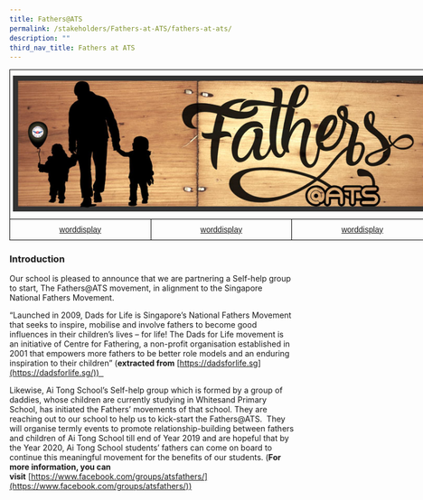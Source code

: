 ```yaml
---
title: Fathers@ATS
permalink: /stakeholders/Fathers-at-ATS/fathers-at-ats/
description: ""
third_nav_title: Fathers at ATS
---
```

<style type="text/css">
.tg  {border-collapse:collapse;border-spacing:0;margin:0px auto;}
.tg td{border-color:black;border-style:solid;border-width:1px;font-family:Arial, sans-serif;font-size:14px;
  overflow:hidden;padding:10px 5px;word-break:normal;}
.tg th{border-color:black;border-style:solid;border-width:1px;font-family:Arial, sans-serif;font-size:14px;
  font-weight:normal;overflow:hidden;padding:10px 5px;word-break:normal;}
.tg .tg-baqh{text-align:center;vertical-align:top}
.tg .tg-8d8j{text-align:center;vertical-align:bottom}
</style>
<table class="tg" style="undefined;table-layout: fixed; width: 750px">
<colgroup>
<col style="width: 250px">
<col style="width: 250px">
<col style="width: 250px">
</colgroup>
<tbody>
  <tr>
    <td class="tg-8d8j" colspan="3"><img src="/images/FatherATS.jpeg" 
     style="width:100%"></td>
  </tr>
  <tr>
    <td class="tg-baqh"><a href="link">worddisplay</a></td>
    <td class="tg-baqh"><a href="link">worddisplay</a></td>
    <td class="tg-baqh"><a href="link">worddisplay</a></td>
  </tr>
</tbody>
</table>


### Introduction

Our school is pleased to announce that we are partnering a Self-help group to start, The Fathers@ATS movement, in alignment to the Singapore National Fathers Movement.    
  
“Launched in 2009, Dads for Life is Singapore’s National Fathers Movement that seeks to inspire, mobilise and involve fathers to become good influences in their children’s lives – for life! The Dads for Life movement is an initiative of Centre for Fathering, a non-profit organisation established in 2001 that empowers more fathers to be better role models and an enduring inspiration to their children” (**extracted from** [https://dadsforlife.sg](https://dadsforlife.sg/))    
  
Likewise, Ai Tong School’s Self-help group which is formed by a group of daddies, whose children are currently studying in Whitesand Primary School, has initiated the Fathers’ movements of that school. They are reaching out to our school to help us to kick-start the Fathers@ATS.  They will organise termly events to promote relationship-building between fathers and children of Ai Tong School till end of Year 2019 and are hopeful that by the Year 2020, Ai Tong School students’ fathers can come on board to continue this meaningful movement for the benefits of our students. (**For more information, you can visit** [https://www.facebook.com/groups/atsfathers/](https://www.facebook.com/groups/atsfathers/))